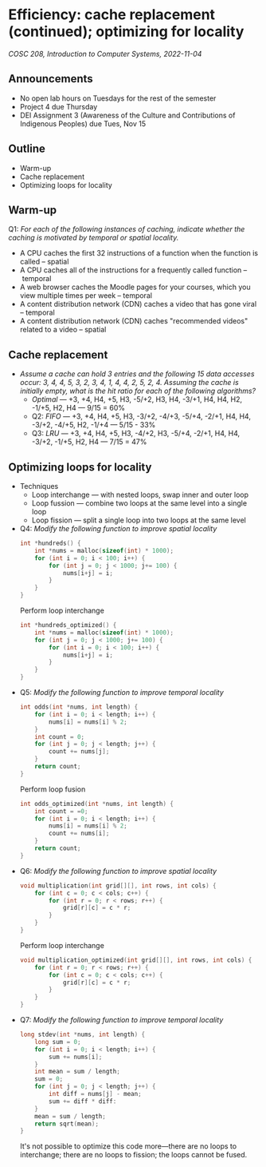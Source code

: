 # Efficiency: cache replacement (continued); optimizing for locality
_COSC 208, Introduction to Computer Systems, 2022-11-04_

## Announcements
* No open lab hours on Tuesdays for the rest of the semester
* Project 4 due Thursday
* DEI Assignment 3 (Awareness of the Culture and Contributions of Indigenous Peoples) due Tues, Nov 15

## Outline
* Warm-up
* Cache replacement
* Optimizing loops for locality

## Warm-up
Q1: _For each of the following instances of caching, indicate whether the caching is motivated by temporal or spatial locality._
* A CPU caches the first 32 instructions of a function when the function is called – spatial
* A CPU caches all of the instructions for a frequently called function – temporal
* A web browser caches the Moodle pages for your courses, which you view multiple times per week – temporal
* A content distribution network (CDN) caches a video that has gone viral – temporal
* A content distribution network (CDN) caches "recommended videos" related to a video – spatial

## Cache replacement
* _Assume a cache can hold 3 entries and the following 15 data accesses occur: 3, 4, 4, 5, 3, 2, 3, 4, 1, 4, 4, 2, 5, 2, 4. Assuming the cache is initially empty, what is the hit ratio for each of the following algorithms?_
    * _Optimal_ — +3, +4, H4, +5, H3, -5/+2, H3, H4, -3/+1, H4, H4, H2, -1/+5, H2, H4 — 9/15 = 60%
    * Q2: _FIFO_ — +3, +4, H4, +5, H3, -3/+2, -4/+3, -5/+4, -2/+1, H4, H4, -3/+2, -4/+5, H2, -1/+4 — 5/15 - 33%
    * Q3: _LRU_ — +3, +4, H4, +5, H3, -4/+2, H3, -5/+4, -2/+1, H4, H4, -3/+2, -1/+5, H2, H4 —  7/15 = 47%

## Optimizing loops for locality
* Techniques
    * Loop interchange — with nested loops, swap inner and outer loop
    * Loop fussion — combine two loops at the same level into a single loop
    * Loop fission — split a single loop into two loops at the same level
* Q4: _Modify the following function to improve spatial locality_
    ```C
    int *hundreds() {
        int *nums = malloc(sizeof(int) * 1000);
        for (int i = 0; i < 100; i++) {
            for (int j = 0; j < 1000; j+= 100) {
                nums[i+j] = i;
            }
        }
    }
    ```
    Perform loop interchange
    ```C
    int *hundreds_optimized() {
        int *nums = malloc(sizeof(int) * 1000);
        for (int j = 0; j < 1000; j+= 100) {
            for (int i = 0; i < 100; i++) {
                nums[i+j] = i;
            }
        }
    }
    ```
* Q5: _Modify the following function to improve temporal locality_
    ```C
    int odds(int *nums, int length) {
        for (int i = 0; i < length; i++) {
            nums[i] = nums[i] % 2;
        }
        int count = 0;
        for (int j = 0; j < length; j++) {
            count += nums[j];
        }
        return count;
    }
    ```
    Perform loop fusion
    ```C
    int odds_optimized(int *nums, int length) {
        int count = =0;
        for (int i = 0; i < length; i++) {
            nums[i] = nums[i] % 2;
            count += nums[i];
        }
        return count;
    }
    ```
* Q6: _Modify the following function to improve spatial locality_
    ```C
    void multiplication(int grid[][], int rows, int cols) {
        for (int c = 0; c < cols; c++) {
            for (int r = 0; r < rows; r++) {
                grid[r][c] = c * r;
            }
        }
    }
    ```
    Perform loop interchange
    ```C
    void multiplication_optimized(int grid[][], int rows, int cols) {
        for (int r = 0; r < rows; r++) {
            for (int c = 0; c < cols; c++) {
                grid[r][c] = c * r;
            }
        }
    }
    ```
* Q7: _Modify the following function to improve temporal locality_
    ```C
    long stdev(int *nums, int length) {
        long sum = 0;
        for (int i = 0; i < length; i++) {
            sum += nums[i];
        }
        int mean = sum / length;
        sum = 0;
        for (int j = 0; j < length; j++) {
            int diff = nums[j] - mean;
            sum += diff * diff:
        }
        mean = sum / length;
        return sqrt(mean);
    }
    ```
    It's not possible to optimize this code more—there are no loops to interchange; there are no loops to fission; the loops cannot be fused.